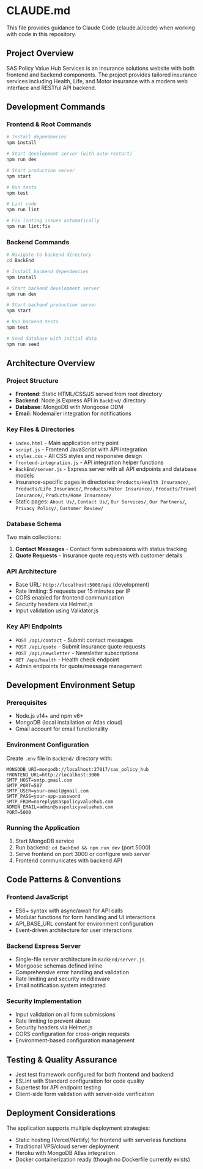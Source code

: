 # CLAUDE.md

This file provides guidance to Claude Code (claude.ai/code) when working with code in this repository.

## Project Overview

SAS Policy Value Hub Services is an insurance solutions website with both frontend and backend components. The project provides tailored insurance services including Health, Life, and Motor insurance with a modern web interface and RESTful API backend.

## Development Commands

### Frontend & Root Commands
```bash
# Install dependencies
npm install

# Start development server (with auto-restart)
npm run dev

# Start production server
npm start

# Run tests
npm test

# Lint code
npm run lint

# Fix linting issues automatically
npm run lint:fix
```

### Backend Commands
```bash
# Navigate to backend directory
cd BackEnd

# Install backend dependencies
npm install

# Start backend development server
npm run dev

# Start backend production server
npm start

# Run backend tests
npm test

# Seed database with initial data
npm run seed
```

## Architecture Overview

### Project Structure
- **Frontend**: Static HTML/CSS/JS served from root directory
- **Backend**: Node.js Express API in `BackEnd/` directory
- **Database**: MongoDB with Mongoose ODM
- **Email**: Nodemailer integration for notifications

### Key Files & Directories
- `index.html` - Main application entry point
- `script.js` - Frontend JavaScript with API integration
- `styles.css` - All CSS styles and responsive design
- `frontend-integration.js` - API integration helper functions
- `BackEnd/server.js` - Express server with all API endpoints and database models
- Insurance-specific pages in directories: `Products/Health Insurance/`, `Products/Life Insurance/`, `Products/Motor Insurance/`, `Products/Travel Insurance/`, `Products/Home Insurance/`
- Static pages: `About Us/`, `Contact Us/`, `Our Services/`, `Our Partners/`, `Privacy Policy/`, `Customer Review/`

### Database Schema
Two main collections:
1. **Contact Messages** - Contact form submissions with status tracking
2. **Quote Requests** - Insurance quote requests with customer details

### API Architecture
- Base URL: `http://localhost:5000/api` (development)
- Rate limiting: 5 requests per 15 minutes per IP
- CORS enabled for frontend communication
- Security headers via Helmet.js
- Input validation using Validator.js

### Key API Endpoints
- `POST /api/contact` - Submit contact messages
- `POST /api/quote` - Submit insurance quote requests
- `POST /api/newsletter` - Newsletter subscriptions
- `GET /api/health` - Health check endpoint
- Admin endpoints for quote/message management

## Development Environment Setup

### Prerequisites
- Node.js v14+ and npm v6+
- MongoDB (local installation or Atlas cloud)
- Gmail account for email functionality

### Environment Configuration
Create `.env` file in `BackEnd/` directory with:
```env
MONGODB_URI=mongodb://localhost:27017/sas_policy_hub
FRONTEND_URL=http://localhost:3000
SMTP_HOST=smtp.gmail.com
SMTP_PORT=587
SMTP_USER=your-email@gmail.com
SMTP_PASS=your-app-password
SMTP_FROM=noreply@saspolicyvaluehub.com
ADMIN_EMAIL=admin@saspolicyvaluehub.com
PORT=5000
```

### Running the Application
1. Start MongoDB service
2. Run backend: `cd BackEnd && npm run dev` (port 5000)
3. Serve frontend on port 3000 or configure web server
4. Frontend communicates with backend API

## Code Patterns & Conventions

### Frontend JavaScript
- ES6+ syntax with async/await for API calls
- Modular functions for form handling and UI interactions
- API_BASE_URL constant for environment configuration
- Event-driven architecture for user interactions

### Backend Express Server
- Single-file server architecture in `BackEnd/server.js`
- Mongoose schemas defined inline
- Comprehensive error handling and validation
- Rate limiting and security middleware
- Email notification system integrated

### Security Implementation
- Input validation on all form submissions
- Rate limiting to prevent abuse
- Security headers via Helmet.js
- CORS configuration for cross-origin requests
- Environment-based configuration management

## Testing & Quality Assurance

- Jest test framework configured for both frontend and backend
- ESLint with Standard configuration for code quality
- Supertest for API endpoint testing
- Client-side form validation with server-side verification

## Deployment Considerations

The application supports multiple deployment strategies:
- Static hosting (Vercel/Netlify) for frontend with serverless functions
- Traditional VPS/cloud server deployment
- Heroku with MongoDB Atlas integration
- Docker containerization ready (though no Dockerfile currently exists)